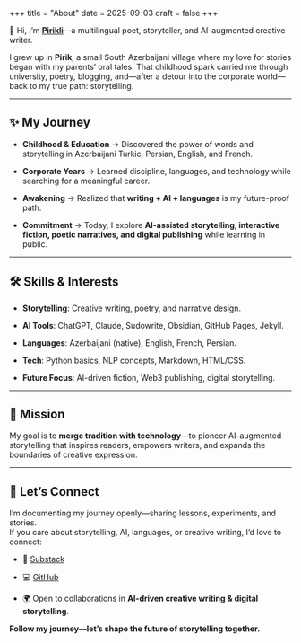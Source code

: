 +++
title = "About"
date = 2025-09-03
draft = false
+++

👋 Hi, I’m **[Pirikli](https://pirikli.substack.com/)**—a multilingual poet, storyteller, and AI-augmented creative writer.

I grew up in **Pirik**, a small South Azerbaijani village where my love for stories began with my parents’ oral tales. That childhood spark carried me through university, poetry, blogging, and—after a detour into the corporate world—back to my true path: storytelling.

---

## ✨ My Journey

- **Childhood & Education** → Discovered the power of words and storytelling in Azerbaijani Turkic, Persian, English, and French.
    
- **Corporate Years** → Learned discipline, languages, and technology while searching for a meaningful career.
    
- **Awakening** → Realized that **writing + AI + languages** is my future-proof path.
    
- **Commitment** → Today, I explore **AI-assisted storytelling, interactive fiction, poetic narratives, and digital publishing** while learning in public.
    

---

## 🛠️ Skills & Interests

- **Storytelling**: Creative writing, poetry, and narrative design.
    
- **AI Tools**: ChatGPT, Claude, Sudowrite, Obsidian, GitHub Pages, Jekyll.
    
- **Languages**: Azerbaijani (native), English, French, Persian.
    
- **Tech**: Python basics, NLP concepts, Markdown, HTML/CSS.
    
- **Future Focus**: AI-driven fiction, Web3 publishing, digital storytelling.
    

---

## 🚀 Mission

My goal is to **merge tradition with technology**—to pioneer AI-augmented storytelling that inspires readers, empowers writers, and expands the boundaries of creative expression.

---

## 🤝 Let’s Connect

I’m documenting my journey openly—sharing lessons, experiments, and stories.  
If you care about storytelling, AI, languages, or creative writing, I’d love to connect:

- 📝 [Substack](https://pirikli.substack.com/)
    
- 💻 [GitHub](https://github.com/)
    
- 🌍 Open to collaborations in **AI-driven creative writing & digital storytelling**.
    

**Follow my journey—let’s shape the future of storytelling together.**
